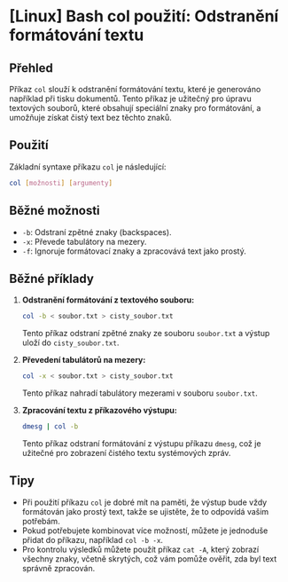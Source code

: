 # [Linux] Bash col použití: Odstranění formátování textu

## Přehled
Příkaz `col` slouží k odstranění formátování textu, které je generováno například při tisku dokumentů. Tento příkaz je užitečný pro úpravu textových souborů, které obsahují speciální znaky pro formátování, a umožňuje získat čistý text bez těchto znaků.

## Použití
Základní syntaxe příkazu `col` je následující:

```bash
col [možnosti] [argumenty]
```

## Běžné možnosti
- `-b`: Odstraní zpětné znaky (backspaces).
- `-x`: Převede tabulátory na mezery.
- `-f`: Ignoruje formátovací znaky a zpracovává text jako prostý.

## Běžné příklady
1. **Odstranění formátování z textového souboru:**
   ```bash
   col -b < soubor.txt > cisty_soubor.txt
   ```
   Tento příkaz odstraní zpětné znaky ze souboru `soubor.txt` a výstup uloží do `cisty_soubor.txt`.

2. **Převedení tabulátorů na mezery:**
   ```bash
   col -x < soubor.txt > cisty_soubor.txt
   ```
   Tento příkaz nahradí tabulátory mezerami v souboru `soubor.txt`.

3. **Zpracování textu z příkazového výstupu:**
   ```bash
   dmesg | col -b
   ```
   Tento příkaz odstraní formátování z výstupu příkazu `dmesg`, což je užitečné pro zobrazení čistého textu systémových zpráv.

## Tipy
- Při použití příkazu `col` je dobré mít na paměti, že výstup bude vždy formátován jako prostý text, takže se ujistěte, že to odpovídá vašim potřebám.
- Pokud potřebujete kombinovat více možností, můžete je jednoduše přidat do příkazu, například `col -b -x`.
- Pro kontrolu výsledků můžete použít příkaz `cat -A`, který zobrazí všechny znaky, včetně skrytých, což vám pomůže ověřit, zda byl text správně zpracován.